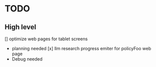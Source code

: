 # TODO
## High level
[] optimize web pages for tablet screens 
  - planning needed
[x] llm research progress emiter for policyFoo web page
  - Debug needed

